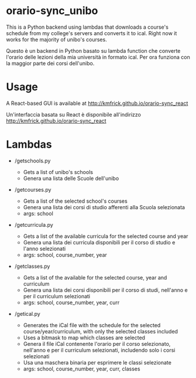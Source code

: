 # orario-sync_unibo

This is a Python backend using lambdas that downloads a course's schedule from my college's servers and converts it to ical.
Right now it works for the majority of unibo's courses.

Questo è un backend in Python basato su lambda function che converte l'orario delle lezioni della mia università in formato ical.
Per ora funziona con la maggior parte dei corsi dell'unibo.

# Usage

A React-based GUI is available at <http://kmfrick.github.io/orario-sync_react>

Un'interfaccia basata su React è disponibile all'indirizzo <http://kmfrick.github.io/orario-sync_react>

# Lambdas

- /getschools.py
  * Gets a list of unibo's schools
  * Genera una lista delle Scuole dell'unibo

- /getcourses.py
  * Gets a list of the selected school's courses
  * Genera una lista dei corsi di studio afferenti alla Scuola selezionata
  * args: school

- /getcurricula.py
  * Gets a list of the available curricula for the selected course and year
  * Genera una lista dei curricula disponibili per il corso di studio e l'anno selezionati
  * args: school, course_number, year
  
- /getclasses.py
  * Gets a list of the available for the selected course, year and curriculum
  * Genera una lista dei corsi disponibili per il corso di studi, nell'anno e per il curriculum selezionati
  * args: school, course_number, year, curr

- /getical.py
  * Generates the iCal file with the schedule for the selected course/year/curriculum, with only the selected classes included
  * Uses a bitmask to map which classes are selected
  * Genera il file iCal contenente l'orario per il corso selezionato, nell'anno e per il curriculum selezionati, includendo solo i corsi selezionati
  * Usa una maschera binaria per esprimere le classi selezionate
  * args: school, course_number, year, curr, classes